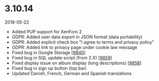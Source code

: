 # 3.10.14

2018-05-22

- Added PUP support for XenForo 2
- GDPR: Added user data export in JSON format (data portability)
- GDPR: Added explicit check box "I agree to terms and privacy policy"
- GDPR: Added link to privacy page under cookie law message
- Fixed bug in Google Storage [[9840](https://chevereto.com/community/threads/9840/)]
- Fixed bug in SQL update script (from 2.X) [[9859](https://chevereto.com/community/threads/9859/)]
- Fixed display issue on album display (long descriptions) [[9858](https://chevereto.com/community/threads/9858/)]
- Fixed bug in sign up button (top bar)
- Updated Danish, French, German and Spanish translations
